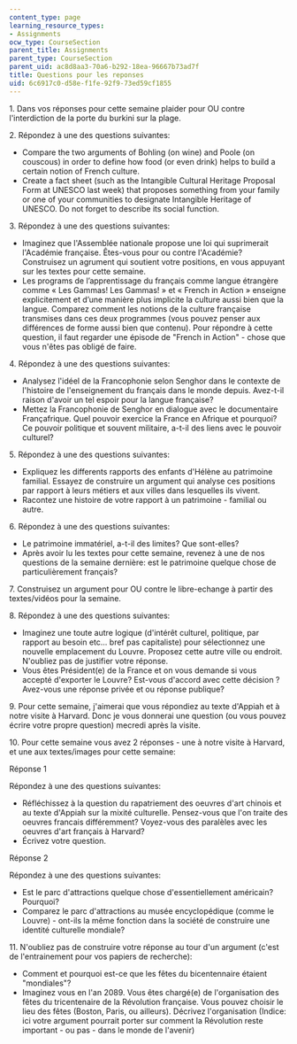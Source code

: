 ```yaml
---
content_type: page
learning_resource_types:
- Assignments
ocw_type: CourseSection
parent_title: Assignments
parent_type: CourseSection
parent_uid: ac8d8aa3-70a6-b292-18ea-96667b73ad7f
title: Questions pour les reponses
uid: 6c6917c0-d58e-f1fe-92f9-73ed59cf1855
---
```


1\. Dans vos réponses pour cette semaine plaider pour OU contre l'interdiction de la porte du burkini sur la plage.

2\. Répondez à une des questions suivantes:

*   Compare the two arguments of Bohling (on wine) and Poole (on couscous) in order to define how food (or even drink) helps to build a certain notion of French culture.
*   Create a fact sheet (such as the Intangible Cultural Heritage Proposal Form at UNESCO last week) that proposes something from your family or one of your communities to designate Intangible Heritage of UNESCO. Do not forget to describe its social function.

3\. Répondez à une des questions suivantes:

*   Imaginez que l'Assemblée nationale propose une loi qui suprimerait l'Académie française. Êtes-vous pour ou contre l'Académie? Construisez un agrument qui soutient votre positions, en vous appuyant sur les textes pour cette semaine.
*   Les programs de l’apprentissage du français comme langue étrangère comme « Les Gammas! Les Gammas! » et « French in Action » enseigne explicitement et d’une manière plus implicite la culture aussi bien que la langue. Comparez comment les notions de la culture française transmises dans ces deux programmes (vous pouvez penser aux différences de forme aussi bien que contenu). Pour répondre à cette question, il faut regarder une épisode de "French in Action" - chose que vous n'êtes pas obligé de faire.

4\. Répondez à une des questions suivantes:

*   Analysez l'idéel de la Francophonie selon Senghor dans le contexte de l'histoire de l'enseignement du français dans le monde depuis. Avez-t-il raison d'avoir un tel espoir pour la langue française?
*   Mettez la Francophonie de Senghor en dialogue avec le documentaire Françafrique. Quel pouvoir exercice la France en Afrique et pourquoi? Ce pouvoir politique et souvent militaire, a-t-il des liens avec le pouvoir culturel?

5\. Répondez à une des questions suivantes:

*   Expliquez les differents rapports des enfants d'Hélène au patrimoine familial. Essayez de construire un argument qui analyse ces positions par rapport à leurs métiers et aux villes dans lesquelles ils vivent.
*   Racontez une histoire de votre rapport à un patrimoine - familial ou autre.

6\. Répondez à une des questions suivantes:

*   Le patrimoine immatériel, a-t-il des limites? Que sont-elles?
*   Après avoir lu les textes pour cette semaine, revenez à une de nos questions de la semaine dernière: est le patrimoine quelque chose de particulièrement français?

7. Construisez un argument pour OU contre le libre-echange à partir des textes/vidéos pour la semaine.

8\. Répondez à une des questions suivantes:

*   Imaginez une toute autre logique (d'intérêt culturel, politique, par rapport au besoin etc... bref pas capitaliste) pour sélectionnez une nouvelle emplacement du Louvre. Proposez cette autre ville ou endroit. N'oubliez pas de justifier votre réponse.
*   Vous êtes Président(e) de la France et on vous demande si vous accepté d'exporter le Louvre? Est-vous d'accord avec cette décision ? Avez-vous une réponse privée et ou réponse publique?

9. Pour cette semaine, j'aimerai que vous répondiez au texte d'Appiah et à notre visite à Harvard. Donc je vous donnerai une question (ou vous pouvez écrire votre propre question) mecredi après la visite.

10. Pour cette semaine vous avez 2 réponses - une à notre visite à Harvard, et une aux textes/images pour cette semaine:

Réponse 1

Répondez à une des questions suivantes:

*   Réfléchissez à la question du rapatriement des oeuvres d'art chinois et au texte d'Appiah sur la mixité culturelle. Pensez-vous que l'on traite des oeuvres francais différemment? Voyez-vous des paralèles avec les oeuvres d'art français à Harvard?
*   Écrivez votre question.

Réponse 2

Répondez à une des questions suivantes:

*   Est le parc d'attractions quelque chose d'essentiellement américain? Pourquoi?
*   Comparez le parc d'attractions au musée encyclopédique (comme le Louvre) - ont-ils la même fonction dans la société de construire une identité culturelle mondiale?

11. N'oubliez pas de construire votre réponse au tour d'un argument (c'est de l'entrainement pour vos papiers de recherche):

*   Comment et pourquoi est-ce que les fêtes du bicentennaire étaient "mondiales"?
*   Imaginez vous en l'an 2089. Vous êtes chargé(e) de l'organisation des fêtes du tricentenaire de la Révolution française. Vous pouvez choisir le lieu des fêtes (Boston, Paris, ou ailleurs). Décrivez l'organisation (Indice: ici votre argument pourrait porter sur comment la Révolution reste important - ou pas - dans le monde de l'avenir)